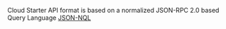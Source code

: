 Cloud Starter API format is based on a normalized JSON-RPC 2.0 based Query Language [JSON-NQL](https://github.com/json-nql/json-nql)